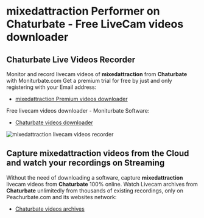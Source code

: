 # mixedattraction Performer on Chaturbate - Free LiveCam videos downloader

## Chaturbate Live Videos Recorder

Monitor and record livecam videos of **mixedattraction** from **Chaturbate** with Moniturbate.com
Get a premium trial for free by just and only registering with your Email address:
* [mixedattraction Premium videos downloader](https://moniturbate.com/request-demo-licence-key.html)

Free livecam videos downloader - Moniturbate Software:
* [Chaturbate videos downloader](https://moniturbate.com/moniturbate-download-software.html)

![mixedattraction livecam videos recorder](https://peachurnet.com/templates/moniturbate-software.png)


## Capture mixedattraction videos from the Cloud and watch your recordings on Streaming

Without the need of downloading a software, capture **mixedattraction** livecam videos from **Chaturbate** 100% online.
Watch Livecam archives from **Chaturbate** unlimitedly from thousands of existing recordings, only on Peachurbate.com and its websites network:
* [Chaturbate videos archives](https://peachurnet.com/)